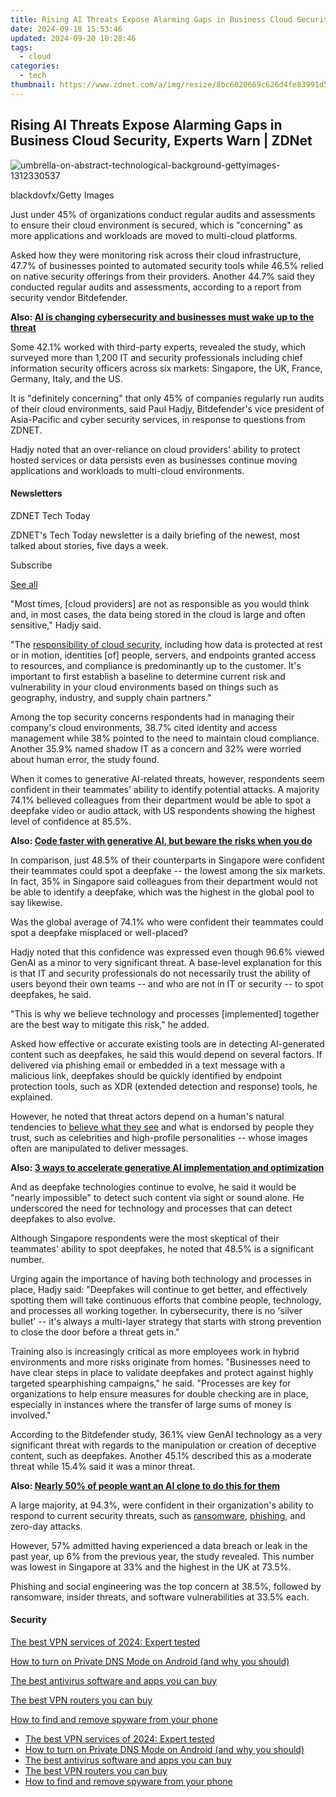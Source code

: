 ```yaml
---
title: Rising AI Threats Expose Alarming Gaps in Business Cloud Security, Experts Warn | ZDNet
date: 2024-09-18 15:53:46
updated: 2024-09-20 10:28:46
tags:
  - cloud
categories:
  - tech
thumbnail: https://www.zdnet.com/a/img/resize/8bc6020669c626d4fe83991d5e61778902167da2/2024/06/12/11bf72e5-79c9-4717-b153-6dace900cac1/umbrella-on-abstract-technological-background-gettyimages-1312330537.jpg?width=170&height=96&fit=crop&auto=webp
---
```


## Rising AI Threats Expose Alarming Gaps in Business Cloud Security, Experts Warn | ZDNet

![umbrella-on-abstract-technological-background-gettyimages-1312330537](https://www.zdnet.com/a/img/resize/1d6f8f9ccb7b0913a0b51fc43a01f80a7d931b81/2024/06/12/11bf72e5-79c9-4717-b153-6dace900cac1/umbrella-on-abstract-technological-background-gettyimages-1312330537.jpg?auto=webp&width=1280)

blackdovfx/Getty Images

Just under 45% of organizations conduct regular audits and assessments to ensure their cloud environment is secured, which is "concerning" as more applications and workloads are moved to multi-cloud platforms. 

Asked how they were monitoring risk across their cloud infrastructure, 47.7% of businesses pointed to automated security tools while 46.5% relied on native security offerings from their providers. Another 44.7% said they conducted regular audits and assessments, according to a report from security vendor Bitdefender. 

**Also: [AI is changing cybersecurity and businesses must wake up to the threat](https://www.zdnet.com/article/ai-is-changing-cybersecurity-and-businesses-must-wake-up-to-the-threat/)**

Some 42.1% worked with third-party experts, revealed the study, which surveyed more than 1,200 IT and security professionals including chief information security officers across six markets: Singapore, the UK, France, Germany, Italy, and the US. 

It is "definitely concerning" that only 45% of companies regularly run audits of their cloud environments, said Paul Hadjy, Bitdefender's vice president of Asia-Pacific and cyber security services, in response to questions from ZDNET. 

Hadjy noted that an over-reliance on cloud providers' ability to protect hosted services or data persists even as businesses continue moving applications and workloads to multi-cloud environments. 

#### Newsletters

ZDNET Tech Today

ZDNET's Tech Today newsletter is a daily briefing of the newest, most talked about stories, five days a week.

 Subscribe

[See all](https://www.zdnet.com/newsletters/)

"Most times, \[cloud providers\] are not as responsible as you would think and, in most cases, the data being stored in the cloud is large and often sensitive," Hadjy said.

"The [responsibility of cloud security](https://www.zdnet.com/article/it-teams-taking-on-more-responsibilities-with-hybrid-work-and-cloud-adoption/), including how data is protected at rest or in motion, identities \[of\] people, servers, and endpoints granted access to resources, and compliance is predominantly up to the customer. It's important to first establish a baseline to determine current risk and vulnerability in your cloud environments based on things such as geography, industry, and supply chain partners."

Among the top security concerns respondents had in managing their company's cloud environments, 38.7% cited identity and access management while 38% pointed to the need to maintain cloud compliance. Another 35.9% named shadow IT as a concern and 32% were worried about human error, the study found. 

When it comes to generative AI-related threats, however, respondents seem confident in their teammates' ability to identify potential attacks. A majority 74.1% believed colleagues from their department would be able to spot a deepfake video or audio attack, with US respondents showing the highest level of confidence at 85.5%. 

**Also: [Code faster with generative AI, but beware the risks when you do](https://www.zdnet.com/article/code-faster-with-generative-ai-but-beware-the-risks-when-you-do/)**

In comparison, just 48.5% of their counterparts in Singapore were confident their teammates could spot a deepfake -- the lowest among the six markets. In fact, 35% in Singapore said colleagues from their department would not be able to identify a deepfake, which was the highest in the global pool to say likewise. 

Was the global average of 74.1% who were confident their teammates could spot a deepfake misplaced or well-placed? 

Hadjy noted that this confidence was expressed even though 96.6% viewed GenAI as a minor to very significant threat. A base-level explanation for this is that IT and security professionals do not necessarily trust the ability of users beyond their own teams -- and who are not in IT or security -- to spot deepfakes, he said. 

"This is why we believe technology and processes \[implemented\] together are the best way to mitigate this risk," he added. 

Asked how effective or accurate existing tools are in detecting AI-generated content such as deepfakes, he said this would depend on several factors. If delivered via phishing email or embedded in a text message with a malicious link, deepfakes should be quickly identified by endpoint protection tools, such as XDR (extended detection and response) tools, he explained. 

However, he noted that threat actors depend on a human's natural tendencies to [believe what they see](https://www.zdnet.com/article/73-of-consumers-trust-what-generative-ai-wants-us-to-see/) and what is endorsed by people they trust, such as celebrities and high-profile personalities -- whose images often are manipulated to deliver messages. 

**Also: [3 ways to accelerate generative AI implementation and optimization](https://www.zdnet.com/article/2024-is-the-year-of-generative-ai-implementation-and-optimization/)**

And as deepfake technologies continue to evolve, he said it would be "nearly impossible" to detect such content via sight or sound alone. He underscored the need for technology and processes that can detect deepfakes to also evolve. 

Although Singapore respondents were the most skeptical of their teammates' ability to spot deepfakes, he noted that 48.5% is a significant number. 

Urging again the importance of having both technology and processes in place, Hadjy said: "Deepfakes will continue to get better, and effectively spotting them will take continuous efforts that combine people, technology, and processes all working together. In cybersecurity, there is no 'silver bullet' -- it's always a multi-layer strategy that starts with strong prevention to close the door before a threat gets in."

Training also is increasingly critical as more employees work in hybrid environments and more risks originate from homes. "Businesses need to have clear steps in place to validate deepfakes and protect against highly targeted spearphishing campaigns," he said. "Processes are key for organizations to help ensure measures for double checking are in place, especially in instances where the transfer of large sums of money is involved."

According to the Bitdefender study, 36.1% view GenAI technology as a very significant threat with regards to the manipulation or creation of deceptive content, such as deepfakes. Another 45.1% described this as a moderate threat while 15.4% said it was a minor threat. 

**Also: [Nearly 50% of people want an AI clone to do this for them](https://www.zdnet.com/article/nearly-50-of-people-want-an-ai-clone-to-do-this-for-them/)**

A large majority, at 94.3%, were confident in their organization's ability to respond to current security threats, such as [ransomware](https://www.zdnet.com/article/91-of-ransomware-victims-paid-at-least-one-ransom-in-the-past-year-survey-finds/), [phishing](https://www.zdnet.com/article/ransomware-and-phishing-attacks-continue-to-plague-businesses-in-southeast-asia/), and zero-day attacks.

However, 57% admitted having experienced a data breach or leak in the past year, up 6% from the previous year, the study revealed. This number was lowest in Singapore at 33% and the highest in the UK at 73.5%. 

Phishing and social engineering was the top concern at 38.5%, followed by ransomware, insider threats, and software vulnerabilities at 33.5% each.

#### Security

[The best VPN services of 2024: Expert tested](https://www.zdnet.com/article/best-vpn/ "The best VPN services of 2024: Expert tested")

[How to turn on Private DNS Mode on Android (and why you should)](https://www.zdnet.com/article/how-to-turn-on-private-dns-mode-on-android-and-why-you-should/ "How to turn on Private DNS Mode on Android (and why you should)")

[The best antivirus software and apps you can buy](https://www.zdnet.com/article/best-antivirus/ "The best antivirus software and apps you can buy")

[The best VPN routers you can buy](https://www.zdnet.com/article/best-vpn-router/ "The best VPN routers you can buy")

[How to find and remove spyware from your phone](https://www.zdnet.com/article/how-to-find-and-remove-spyware-from-your-phone/ "How to find and remove spyware from your phone")

* [The best VPN services of 2024: Expert tested](https://www.zdnet.com/article/best-vpn/ "The best VPN services of 2024: Expert tested")
* [How to turn on Private DNS Mode on Android (and why you should)](https://www.zdnet.com/article/how-to-turn-on-private-dns-mode-on-android-and-why-you-should/ "How to turn on Private DNS Mode on Android (and why you should)")
* [The best antivirus software and apps you can buy](https://www.zdnet.com/article/best-antivirus/ "The best antivirus software and apps you can buy")
* [The best VPN routers you can buy](https://www.zdnet.com/article/best-vpn-router/ "The best VPN routers you can buy")
* [How to find and remove spyware from your phone](https://www.zdnet.com/article/how-to-find-and-remove-spyware-from-your-phone/ "How to find and remove spyware from your phone")

<ins class="adsbygoogle"
     style="display:block"
     data-ad-format="autorelaxed"
     data-ad-client="ca-pub-7571918770474297"
     data-ad-slot="1223367746"></ins>



<ins class="adsbygoogle"
     style="display:block"
     data-ad-client="ca-pub-7571918770474297"
     data-ad-slot="8358498916"
     data-ad-format="auto"
     data-full-width-responsive="true"></ins>
